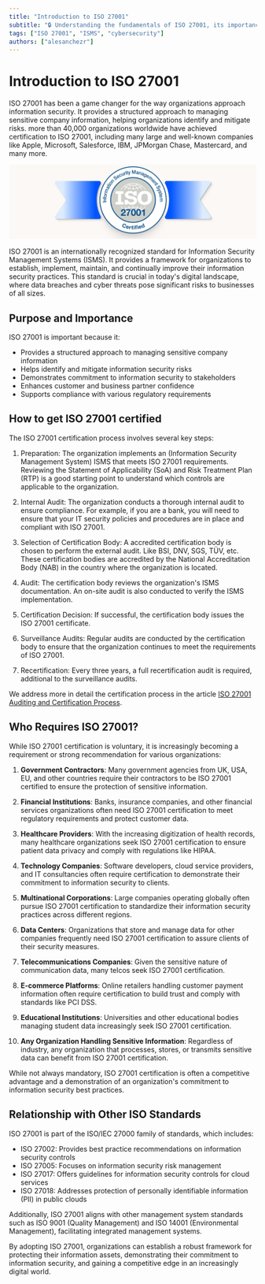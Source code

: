 ```yaml
---
title: "Introduction to ISO 27001"
subtitle: "🔒 Understanding the fundamentals of ISO 27001, its importance in information security management, and the certification process"
tags: ["ISO 27001", "ISMS", "cybersecurity"]
authors: ["alesanchezr"]
---
```



# Introduction to ISO 27001

ISO 27001 has been a game changer for the way organizations approach information security. It provides a structured approach to managing sensitive company information, helping organizations identify and mitigate risks. more than 40,000 organizations worldwide have achieved certification to ISO 27001, including many large and well-known companies like Apple, Microsoft, Salesforce, IBM, JPMorgan Chase, Mastercard, and many more.

![iso-certified](https://raw.githubusercontent.com/4GeeksAcademy/cybersecurity-syllabus/main/assets/11-iso-27001/iso-certified.jpg)

ISO 27001 is an internationally recognized standard for Information Security Management Systems (ISMS). It provides a framework for organizations to establish, implement, maintain, and continually improve their information security practices. This standard is crucial in today's digital landscape, where data breaches and cyber threats pose significant risks to businesses of all sizes.

## Purpose and Importance

ISO 27001 is important because it:

- Provides a structured approach to managing sensitive company information
- Helps identify and mitigate information security risks
- Demonstrates commitment to information security to stakeholders
- Enhances customer and business partner confidence
- Supports compliance with various regulatory requirements

## How to get ISO 27001 certified

The ISO 27001 certification process involves several key steps:

1. Preparation: The organization implements an (Information Security Management System) ISMS that meets ISO 27001 requirements. Reviewing the Statement of Applicability (SoA) and Risk Treatment Plan (RTP) is a good starting point to understand which controls are applicable to the organization.

2. Internal Audit: The organization conducts a thorough internal audit to ensure compliance. For example, if you are a bank, you will need to ensure that your IT security policies and procedures are in place and compliant with ISO 27001.

3. Selection of Certification Body: A accredited certification body is chosen to perform the external audit. Like BSI, DNV, SGS, TÜV, etc. These certification bodies are accredited by the National Accreditation Body (NAB) in the country where the organization is located.

4. Audit: The certification body reviews the organization's ISMS documentation. An on-site audit is also conducted to verify the ISMS implementation.

5. Certification Decision: If successful, the certification body issues the ISO 27001 certificate.

6. Surveillance Audits: Regular audits are conducted by the certification body to ensure that the organization continues to meet the requirements of ISO 27001.

7. Recertification: Every three years, a full recertification audit is required, additional to the surveillance audits.

We address more in detail the certification process in the article [ISO 27001 Auditing and Certification Process](#).

## Who Requires ISO 27001?

While ISO 27001 certification is voluntary, it is increasingly becoming a requirement or strong recommendation for various organizations:

1. **Government Contractors**: Many government agencies from UK, USA, EU, and other countries require their contractors to be ISO 27001 certified to ensure the protection of sensitive information.

2. **Financial Institutions**: Banks, insurance companies, and other financial services organizations often need ISO 27001 certification to meet regulatory requirements and protect customer data.

3. **Healthcare Providers**: With the increasing digitization of health records, many healthcare organizations seek ISO 27001 certification to ensure patient data privacy and comply with regulations like HIPAA.

4. **Technology Companies**: Software developers, cloud service providers, and IT consultancies often require certification to demonstrate their commitment to information security to clients.

5. **Multinational Corporations**: Large companies operating globally often pursue ISO 27001 certification to standardize their information security practices across different regions.

6. **Data Centers**: Organizations that store and manage data for other companies frequently need ISO 27001 certification to assure clients of their security measures.

7. **Telecommunications Companies**: Given the sensitive nature of communication data, many telcos seek ISO 27001 certification.

8. **E-commerce Platforms**: Online retailers handling customer payment information often require certification to build trust and comply with standards like PCI DSS.

9. **Educational Institutions**: Universities and other educational bodies managing student data increasingly seek ISO 27001 certification.

10. **Any Organization Handling Sensitive Information**: Regardless of industry, any organization that processes, stores, or transmits sensitive data can benefit from ISO 27001 certification.

While not always mandatory, ISO 27001 certification is often a competitive advantage and a demonstration of an organization's commitment to information security best practices.

## Relationship with Other ISO Standards

ISO 27001 is part of the ISO/IEC 27000 family of standards, which includes:

- ISO 27002: Provides best practice recommendations on information security controls
- ISO 27005: Focuses on information security risk management
- ISO 27017: Offers guidelines for information security controls for cloud services
- ISO 27018: Addresses protection of personally identifiable information (PII) in public clouds

Additionally, ISO 27001 aligns with other management system standards such as ISO 9001 (Quality Management) and ISO 14001 (Environmental Management), facilitating integrated management systems.

By adopting ISO 27001, organizations can establish a robust framework for protecting their information assets, demonstrating their commitment to information security, and gaining a competitive edge in an increasingly digital world.
